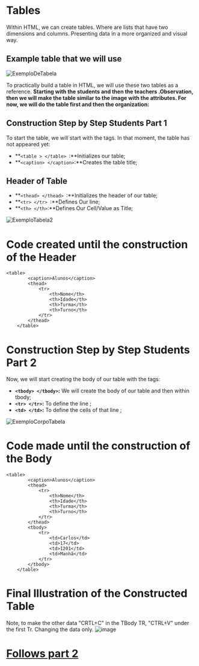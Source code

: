 # Tables
Within HTML, we can create tables. Where are lists that have two dimensions and columns. Presenting data in a more organized and visual way.
## Example table that we will use
![ExemploDeTabela](https://github.com/Karlos-Eduardo-Mrqs/Construcao-Html-Css-Javascript/assets/172524894/076d9f07-f3b6-435b-a5f0-4bc7f43996dc)

To practically build a table in HTML, we will use these two tables as a reference. **Starting with the students and then the teachers .Observation, then we will make the table similar to the image with the attributes. For now, we will do the table first and then the organization:**
## Construction Step by Step Students Part 1
To start the table, we will start with the tags. In that moment, the table has not appeared yet:
- **``<table > </table> ``:**Initializes our table;
- **``<caption> </caption>``:**Creates the table title;
## Header of Table
- **``<thead> </thead> ``:**Initializes the header of our table;
- **``<tr> </tr> ``:**Defines Our line;
- **``<th> </th>``:**Defines Our Cell/Value as Title;

![ExemploTabela2](https://github.com/Karlos-Eduardo-Mrqs/Construcao-Html-Css-Javascript/assets/172524894/964f5b5e-00b1-4ae0-9a58-5d45b48fee8c)
# Code created until the construction of the Header
```
<table>
        <caption>Alunos</caption>
        <thead>
            <tr>
                <th>Nome</th>
                <th>Idade</th>
                <th>Turma</th>
                <th>Turno</th>
            </tr>
        </thead>
    </table>
```
# Construction Step by Step Students Part 2
Now, we will start creating the body of our table with the tags:
- **``<tbody> </tbody>``:** We will create the body of our table and then within tbody;
- **``<tr> </tr>``:** To define the line ;
- **``<td> </td>``:** To define the cells of that line ;

![ExemploCorpoTabela](https://github.com/Karlos-Eduardo-Mrqs/Construcao-Html-Css-Javascript/assets/172524894/64f89971-c38b-4f25-a11e-c066ad3c66fa)
# Code made until the construction of the Body

```
<table>
        <caption>Alunos</caption>
        <thead>
            <tr>
                <th>Nome</th>
                <th>Idade</th>
                <th>Turma</th>
                <th>Turno</th>
            </tr>
        </thead>
        <tbody>
            <tr>
                <td>Carlos</td>
                <td>17</td>
                <td>1201</td>
                <td>Manhã</td>
            </tr>
        </tbody>
    </table>
```

# Final Illustration of the Constructed Table 
Note, to make the other data "CRTL+C" in the TBody TR, "CTRL+V" under the first Tr. Changing the data only.
![image](https://github.com/Karlos-Eduardo-Mrqs/Construcao-Html-Css-Javascript/assets/172524894/f96549d1-4082-4ad6-9555-b878a1667a60)

# [Follows part 2](https://github.com/Karlos-Eduardo-Mrqs/Construction-Html-Css-Javascript/blob/main/Construction-Html/Module%20-%204(Tables)/Tables_Number_09/StylingTable.md)